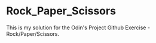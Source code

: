 # Rock_Paper_Scissors

This is my solution for the Odin's Project Github Exercise - Rock/Paper/Scissors.
